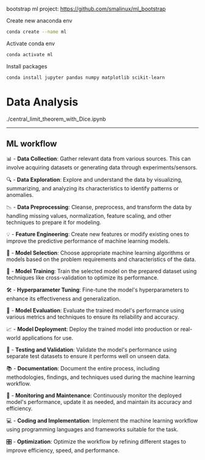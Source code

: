 
bootstrap ml project:
   https://github.com/smalinux/ml_bootstrap


Create new anaconda env
```bash
conda create --name ml
```

Activate conda env
```bash
conda activate ml
```

Install packages
```bash
conda install jupyter pandas numpy matplotlib scikit-learn
```




# Data Analysis

./central_limit_theorem_with_Dice.ipynb

_________

## ML workflow

📊 - **Data Collection**: Gather relevant data from various sources. This can involve acquiring datasets or generating data through experiments/sensors.

🔍 - **Data Exploration**: Explore and understand the data by visualizing, summarizing, and analyzing its characteristics to identify patterns or anomalies.

📉 - **Data Preprocessing**: Cleanse, preprocess, and transform the data by handling missing values, normalization, feature scaling, and other techniques to prepare it for modeling.

💡 - **Feature Engineering**: Create new features or modify existing ones to improve the predictive performance of machine learning models.

🔨 - **Model Selection**: Choose appropriate machine learning algorithms or models based on the problem requirements and characteristics of the data.

🧬 - **Model Training**: Train the selected model on the prepared dataset using techniques like cross-validation to optimize its performance.

🛠️ - **Hyperparameter Tuning**: Fine-tune the model's hyperparameters to enhance its effectiveness and generalization.

🤖 - **Model Evaluation**: Evaluate the trained model's performance using various metrics and techniques to ensure its reliability and accuracy.

📈 - **Model Deployment**: Deploy the trained model into production or real-world applications for use.

🧪 - **Testing and Validation**: Validate the model's performance using separate test datasets to ensure it performs well on unseen data.

📚 - **Documentation**: Document the entire process, including methodologies, findings, and techniques used during the machine learning workflow.

🔎 - **Monitoring and Maintenance**: Continuously monitor the deployed model's performance, update it as needed, and maintain its accuracy and efficiency.

💻 - **Coding and Implementation**: Implement the machine learning workflow using programming languages and frameworks suitable for the task.

🎛️ - **Optimization**: Optimize the workflow by refining different stages to improve efficiency, speed, and performance.
